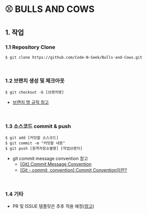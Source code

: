 # ⚾ BULLS AND COWS
## 1. 작업
### 1.1 Repository Clone
```
$ git clone https://github.com/Code-N-Seek/Bulls-and-Cows.git
```

<br>

### 1.2 브랜치 생성 및 체크아웃
```
$ git checkout -b [브랜치명]
```
- [브랜치 명 규칙 참고](https://ej-developer.tistory.com/75)

<br>

### 1.3 소스코드 commit & push
```
$ git add [커밋할 소스코드]
$ git commit -m "커밋할 내용"
$ git push [원격저장소별명] [작업브랜치]
```
- git commit message convention 참고
  + [[Git] Commit Message Convention](https://velog.io/@archivvonjang/Git-Commit-Message-Convention)
  + [[Git - commit, convention] Commit Convention이란?](https://dev-scratch.tistory.com/134)
 
<br>

### 1.4 기타
- PR 및 ISSUE 템플릿은 추후 적용 예정([참고](https://amaran-th.github.io/Github/[Github]%20Issue%20&%20PR%20Template%20%EC%84%A4%EC%A0%95%ED%95%98%EA%B8%B0/))
